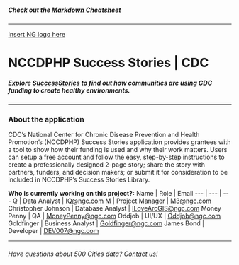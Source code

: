 ##### Check out the [Markdown Cheatsheet](https://github.com/adam-p/markdown-here/wiki/Markdown-Cheatsheet)
---
[Insert NG logo here](https://www.northropgrumman.com)

# NCCDPHP Success Stories | CDC

##### Explore [SuccessStories](https://www.cdc.gov/chronicdisease/programs-impact/success-stories/index.htm) to find out how communities are using CDC funding to create healthy environments.
___
### About the application 
CDC’s National Center for Chronic Disease Prevention and Health Promotion’s (NCCDPHP) Success Stories application provides grantees with a tool to show how their funding is used and why their work matters. Users can setup a free account and follow the easy, step-by-step instructions to create a professionally designed 2-page story; share the story with partners, funders, and decision makers; or submit it for consideration to be included in NCCDPHP’s Success Stories Library.

**Who is currently working on this project?:**
 Name | Role | Email
--- | --- | --- 
Q | Data Analyst | IQ@ngc.com
M | Project Manager | M3@ngc.com
Christopher Johnson | Database Analyst | ILoveArcGIS@ngc.com
Money Penny | QA | MoneyPenny@ngc.com
Oddjob | UI/UX | Oddjob@ngc.com
Goldfinger | Business Analyst | Goldfinger@ngc.com
James Bond | Developer | DEV007@ngc.com
___

###### Have questions about 500 Cities data? [Contact us](https://nccd.cdc.gov/nccdsuccessstories/contactus.aspx)!
